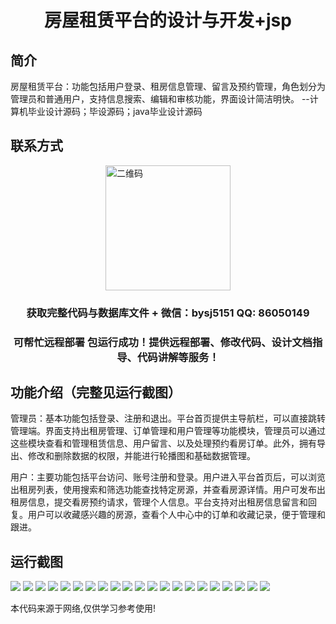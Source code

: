 <p><h1 align="center">房屋租赁平台的设计与开发+jsp</h1></p>

## 简介
房屋租赁平台：功能包括用户登录、租房信息管理、留言及预约管理，角色划分为管理员和普通用户，支持信息搜索、编辑和审核功能，界面设计简洁明快。    --计算机毕业设计源码；毕设源码；java毕业设计源码


## 联系方式
<img src="https://bs-1329754181.cos.ap-shanghai.myqcloud.com/wx.jpg" alt="二维码" style="display: block; margin: 0 auto;" width="200px">
<p><h3 align="center">获取完整代码与数据库文件 + 微信：bysj5151 QQ: 86050149</h3></p>
<p><h3 align="center">可帮忙远程部署 包运行成功！提供远程部署、修改代码、设计文档指导、代码讲解等服务！</h3></p>

## 功能介绍（完整见运行截图）
管理员：基本功能包括登录、注册和退出。平台首页提供主导航栏，可以直接跳转管理端。界面支持出租房管理、订单管理和用户管理等功能模块，管理员可以通过这些模块查看和管理租赁信息、用户留言、以及处理预约看房订单。此外，拥有导出、修改和删除数据的权限，并能进行轮播图和基础数据管理。

用户：主要功能包括平台访问、账号注册和登录。用户进入平台首页后，可以浏览出租房列表，使用搜索和筛选功能查找特定房源，并查看房源详情。用户可发布出租房信息，提交看房预约请求，管理个人信息。平台支持对出租房信息留言和回复。用户可以收藏感兴趣的房源，查看个人中心中的订单和收藏记录，便于管理和跟进。


## 运行截图
![](https://bs-1329754181.cos.ap-shanghai.myqcloud.com/ssm/HouseRentalPlatformJsp2/img/001.jpg)
![](https://bs-1329754181.cos.ap-shanghai.myqcloud.com/ssm/HouseRentalPlatformJsp2/img/002.jpg)
![](https://bs-1329754181.cos.ap-shanghai.myqcloud.com/ssm/HouseRentalPlatformJsp2/img/003.jpg)
![](https://bs-1329754181.cos.ap-shanghai.myqcloud.com/ssm/HouseRentalPlatformJsp2/img/004.jpg)
![](https://bs-1329754181.cos.ap-shanghai.myqcloud.com/ssm/HouseRentalPlatformJsp2/img/005.jpg)
![](https://bs-1329754181.cos.ap-shanghai.myqcloud.com/ssm/HouseRentalPlatformJsp2/img/006.jpg)
![](https://bs-1329754181.cos.ap-shanghai.myqcloud.com/ssm/HouseRentalPlatformJsp2/img/007.jpg)
![](https://bs-1329754181.cos.ap-shanghai.myqcloud.com/ssm/HouseRentalPlatformJsp2/img/008.jpg)
![](https://bs-1329754181.cos.ap-shanghai.myqcloud.com/ssm/HouseRentalPlatformJsp2/img/009.jpg)
![](https://bs-1329754181.cos.ap-shanghai.myqcloud.com/ssm/HouseRentalPlatformJsp2/img/010.jpg)
![](https://bs-1329754181.cos.ap-shanghai.myqcloud.com/ssm/HouseRentalPlatformJsp2/img/011.jpg)
![](https://bs-1329754181.cos.ap-shanghai.myqcloud.com/ssm/HouseRentalPlatformJsp2/img/012.jpg)
![](https://bs-1329754181.cos.ap-shanghai.myqcloud.com/ssm/HouseRentalPlatformJsp2/img/013.jpg)
![](https://bs-1329754181.cos.ap-shanghai.myqcloud.com/ssm/HouseRentalPlatformJsp2/img/014.jpg)
![](https://bs-1329754181.cos.ap-shanghai.myqcloud.com/ssm/HouseRentalPlatformJsp2/img/015.jpg)
![](https://bs-1329754181.cos.ap-shanghai.myqcloud.com/ssm/HouseRentalPlatformJsp2/img/016.jpg)
![](https://bs-1329754181.cos.ap-shanghai.myqcloud.com/ssm/HouseRentalPlatformJsp2/img/017.jpg)
![](https://bs-1329754181.cos.ap-shanghai.myqcloud.com/ssm/HouseRentalPlatformJsp2/img/018.jpg)
![](https://bs-1329754181.cos.ap-shanghai.myqcloud.com/ssm/HouseRentalPlatformJsp2/img/019.jpg)
![](https://bs-1329754181.cos.ap-shanghai.myqcloud.com/ssm/HouseRentalPlatformJsp2/img/020.jpg)
![](https://bs-1329754181.cos.ap-shanghai.myqcloud.com/ssm/HouseRentalPlatformJsp2/img/021.jpg)

<p>本代码来源于网络,仅供学习参考使用!</p>
